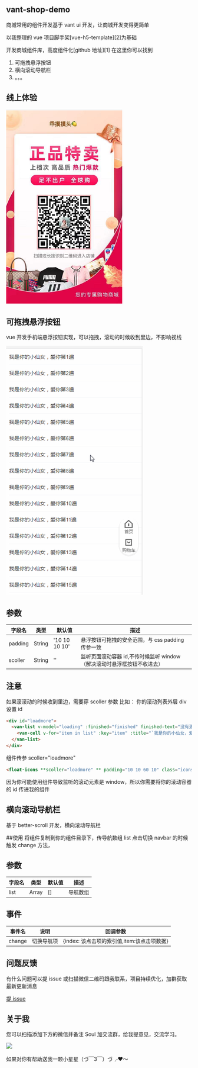 ## vant-shop-demo

商城常用的组件开发基于 vant ui 开发，让商城开发变得更简单

以我整理的 vue 项目脚手架[vue-h5-template][2]为基础

开发商城组件库，高度组件化[github 地址][1]
在这里你可以找到

1.  可拖拽悬浮按钮
2.  横向滚动导航栏
3.  。。。

## 线上体验

![iterm](static/demo.png)

## 可拖拽悬浮按钮

vue 开发手机端悬浮按钮实现，可以拖拽，滚动的时候收到里边，不影响视线

![iterm](static/2.gif)

## 参数

| 字段名  | 类型   | 默认值        | 描述                                                                     |
| ------- | ------ | ------------- | ------------------------------------------------------------------------ |
| padding | String | '10 10 10 10' | 悬浮按钮可拖拽的安全范围，与 css padding 传参一致                        |
| scoller | String | ''            | 监听页面滚动容器 id,不传时候监听 window （解决滚动时悬浮框按钮不收进去） |

## 注意

如果滚滚动的时候收到里边，需要穿 scoller 参数
比如：
你的滚动列表外层 div 设置 id

```html
<div id="loadmore">
  <van-list v-model="loading" :finished="finished" finished-text="没有更多了" @load="onLoad">
    <van-cell v-for="item in list" :key="item" :title="`我是你的小仙女，爱你第${item}遍`" />
  </van-list>
</div>
```

组件传参 scoller="loadmore"

```html
<float-icons **scoller="loadmore" ** padding="10 10 60 10" class="icons-warp"></float-icons>
```

因为你可能使用组件导致监听的滚动元素是 window，所以你需要将你的滚动容器的 id 传进我的组件

## 横向滚动导航栏

基于 better-scroll 开发，横向滚动导航栏

##使用
将组件复制到你的组件目录下，传导航数组 list
点击切换 navbar 的时候触发 change 方法，

## 参数

| 字段名 | 类型  | 默认值 | 描述     |
| ------ | ----- | ------ | -------- |
| list   | Array | []     | 导航数组 |

## 事件

| 事件名 | 说明       | 回调参数                                    |
| ------ | ---------- | ------------------------------------------- |
| change | 切换导航项 | {index: 该点击项的索引值,item:该点击项数据} |

## 问题反馈

有什么问题可以提 issue 或扫描微信二维码跟我联系，项目持续优化，加群获取最新更新消息

[提 issue](https://github.com/sunnie1992/vant-shop-demo/issues/new)

## 关于我

您可以扫描添加下方的微信并备注 Soul 加交流群，给我提意见，交流学习。

<p>
  <img src="https://tweapp.top1buyer.com/mine.jpg" width="256" style="display:inline;">
</p>
 
如果对你有帮助送我一颗小星星（づ￣3￣）づ╭❤～
